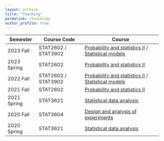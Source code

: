 ```yaml
---
layout: archive
title: "Teaching"
permalink: /teaching/
author_profile: true
---
```




|   Semester     |    Course  Code   | Course| 
| -------------  |-------------      |-------------| 
| 2023 Fall   |  STAT2602 / STAT3902    | [Probability and statistics II](https://webapp.science.hku.hk/sr4/servlet/enquiry?Type=Course&course_code=STAT2602) / [Statistical models](https://webapp.science.hku.hk/sr4/servlet/enquiry?Type=Course&course_code=STAT3902)| 
| 2023 Spring   |  STAT2602    | [Probability and statistics II](https://webapp.science.hku.hk/sr4/servlet/enquiry?Type=Course&course_code=STAT2602) | 
| 2022 Fall    | STAT2602 / STAT3902    | [Probability and statistics II](https://webapp.science.hku.hk/sr4/servlet/enquiry?Type=Course&course_code=STAT2602) / [Statistical models](https://webapp.science.hku.hk/sr4/servlet/enquiry?Type=Course&course_code=STAT3902) | 
| 2021 Fall    |  STAT2602    | [Probability and statistics II](https://webapp.science.hku.hk/sr4/servlet/enquiry?Type=Course&course_code=STAT2602) |
| 2021 Spring      |  STAT3621   | [Statistical data analysis](https://webapp.science.hku.hk/sr4/servlet/enquiry?Type=Course&course_code=STAT3621) |
| 2020 Fall    |  STAT3604  | [Design and analysis of experiments](https://webapp.science.hku.hk/sr4/servlet/enquiry?Type=Course&course_code=STAT3604)|      
| 2020 Spring      |  STAT3621   | [Statistical data analysis](https://webapp.science.hku.hk/sr4/servlet/enquiry?Type=Course&course_code=STAT3621) |
